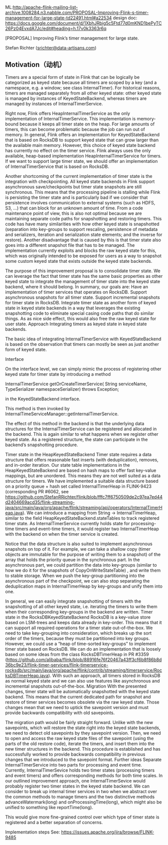 
ML:<http://apache-flink-mailing-list-archive.1008284.n3.nabble.com/PROPOSAL-Improving-Flink-s-timer-management-for-large-state-td22491.html#a22534>
design doc: <https://docs.google.com/document/d/1XbhJRbig5c5Ftd77d0mKND1bePyTC26Pz04EvxdA7Jc/edit#heading=h.17v0k3363r6q>


[PROPOSAL] Improving Flink’s timer management for large state.

Stefan Richter (srichter@data-artisans.com)

## Motivation（动机）
Timers are a special form of state in Flink that can be logically be categorized as keyed state because all timers are scoped by a key (and a namespace, e.g. a window; see class InternalTimer). 
For historical reasons, timers are managed separately from all other keyed state: other keyed state is managed by instances of KeyedStateBackend, 
whereas timers are managed by instances of InternalTimerService. 

Right now, Flink offers HeapInternalTimerService as the only implementation of InternalTimerService. This implementation is memory-bound because it keeps all timer state on the heap. 
For large amounts of timers, this can become problematic because the job can run out of memory. In general, Flink offers an implementation for KeyedStateBackend that is based on RocksDB to support keyed state that can grow larger than the available main memory. 
However, this choice of keyed state backend has currently no effect on the timer service. 
Flink always uses the only available, heap-based implementation HeapInternalTimerService for timers. 
If we want to support large timer state, we should offer an implementation of InternalTimerService that is based on RocksDB.

Another shortcoming of the current implementation of timer state is the integration with checkpointing. 
All keyed state backends in Flink support asynchronous save/checkpoints but timer state snapshots are still synchronous. 
This means that the processing pipeline is stalling while Flink is persisting the timer state and is particularly bad if we consider that persistence involves communication to external systems (such as HDFS, S3, …) that can block for an unknown amount of time.
From a code maintenance point of view, this is also not optimal because we are maintaining separate code paths for snapshotting and restoring timers. 
This code has have many similarities with how other keyed state is snapshotted (separation into key-groups to support rescaling, persistence of metadata and serializers, iteration and serialization state elements; and the inverse for restore). Another disadvantage that is caused by this is that timer state also goes into a different snapshot file that has to be managed. The implementation currently exploits and blocks the raw keyed state for this, which was originally intended to be exposed for users as a way to snapshot some custom keyed state that exists outside the keyed state backends.

The purpose of this improvement proposal is to consolidate timer state. We can leverage the fact that timer state has the same basic properties as other keyed state to integrate the management of timer state into the keyed state backend, where it should belong. In summary, our goals are:
Have an implementation of timer services that operates on RocksDB.
Support asynchronous snapshots for all timer state.
Support incremental snapshots for timer state in RocksDB.
Integrate timer state as another form of keyed state in keyed state backends in a way that leverages the existing snapshotting code to eliminate special casing code paths that do similar things. As as nice side effect, this would also free the raw keyed state for user state. 
Approach
Integrating timers as keyed state in keyed state backends.

The basic idea of integrating  InternalTimerService with KeyedStateBackend is based on the observation that timers can mostly be seen as just another form of keyed state. 

Interface

On the interface level, we can simply mimic the process of registering other keyed state for timer state by introducing a method 

InternalTimerService getOrCreateTimerService(
String serviceName, 
TypeSerializer<N> namespaceSerializer) throws Exception;

in the KeyedStateBackend interface. 

This method is then invoked by InternalTimeServiceManager::getInternalTimerService.

The effect of this method in the backend is that the underlying data structures for the  InternalTimerService can be registered and allocated in the backend. This is again similar to what happens when we register other keyed state. As a registered structure, the state can participate in the backend’s snapshotting procedure.

Timer state in the HeapKeyedStateBackend
Timer state requires a data structure that offers reasonable fast inserts (with deduplication), removes, and in-order iteration. Our state table implementations in the HeapKeyedStateBackend are based on hash maps to offer fast key-value mappings, but are unordered. This means they are not well suited as a data structure for timers. We have implemented a suitable data structure based on a priority queue + hash set called InternalTimerHeap in FLINK-9423 (corresponding PR #6062, see https://github.com/StefanRRichter/flink/blob/fffc7ff6750509de2c97ea7ed44d2404669acd35/flink-streaming-java/src/main/java/org/apache/flink/streaming/api/operators/InternalTimerHeap.java).  We can introduce a mapping from String -> InternalTimerHeap, similar to the field HeapKeyedStateBackend.stateTables to track registered timer state. As  InternalTimerService currently holds state for processing-time timers and event-time timers, it would register two InternalTimerHeap with the backend on when the timer service is created.

Notice that the data structure is also suited to implement asynchronous snapshots on top of it. For example, we can take a shallow copy (timer objects are immutable for the purpose of writing them to a snapshot) of the array that holds the priority queue in the synchronous part. In the asynchronous part, we could partition the data into key-groups (similar to how we do it for the snapshots of CopyOnWriteStateTable) , and write them to stable storage. When we push the key-group partitioning into the asynchronous part of the checkpoint, we can also stop separating the deduplication maps in InternalTimerHeap by key-groups and unify them into one.

In general, we can easily integrate snapshotting of timers with the snapshotting of all other keyed state, i.e. iterating the timers to write them when their corresponding key-groups in the backend are written.
Timer state in the RocksDBKeyedStateBackend
RocksDB is a key-value store based on LSM-trees and keeps data already in key-order. This means that it can support all required operations for a timer state out-of-the-box. We need to take key-grouping into consideration, which breaks up the sort order of the timers, because they must be partitioned into key groups. However, we could use a “heap of time-sorted key-groups” to implement timer state based on RocksDB. We can do an implementation that is loosely based on some ideas from the class RocksDBTimerHeap in PR #3359 (https://github.com/alibaba/flink/blob/88916fe76f20467a43ff3cf6b8f86b8d36bc9e23/flink-timer-services/flink-timerservice-rocksdb/src/main/java/org/apache/flink/contrib/streaming/timerservice/RocksDBTimerHeap.java). 
With such an approach, all timers stored in RocksDB as normal keyed state and we can also use features like asynchronous and incremental snapshots out-of-the-box.
Migration
With the presented changes, timer state will be automatically snapshotted with the keyed state backend. This means that the current dedicated path for snapshot and restore of timer services becomes obsolete via the raw keyed state. Those changes mean that we need to uptick the savepoint version and must provide backwards compatibility with old savepoints.

The migration path would be fairly straight forward. Unlike with the new savepoints, which will restore the state right into the keyed state backends, we need to detect old savepoints by they savepoint version. Then, we need to open and access the raw keyed state files of the savepoint (using the parts of the old restore code), iterate the timers, and insert them into the new timer structures in the backend. 
This procedure is established and has successfully worked to provide backwards compatibility in previous changes that we introduced to the savepoint format.
Further ideas
Separate InternalTimerService into two parts for processing and event time.
Currently, InternalTimerSevice holds two timer states (processing timers and event timers) and offers corresponding methods for both time scales. In our outlined improvement approach, one InternalTimerSevice would probably register two timer states in the keyed state backend. We can consider to break up internal timer services in two when we abstract over the common methods to manage timers and the two distinctive methods advanceWatermark(long) and onProcessingTime(long), which might also be unified to something like reportTime(long).

This would give more fine-grained control over which type of timer state is registered and a better separation of concerns.

Implementation steps
See: https://issues.apache.org/jira/browse/FLINK-9485
